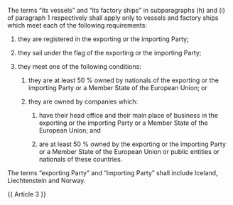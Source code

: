 The terms “its vessels” and “its factory ships” in subparagraphs (h) and (i) of paragraph 1 respectively shall apply only to vessels and factory ships which meet each of the following requirements:

1. they are registered in the exporting or the importing Party;

2. they sail under the flag of the exporting or the importing Party;

3. they meet one of the following conditions:

   1. they are at least 50 % owned by nationals of the exporting or the importing Party or a Member State of the European Union; or

   2. they are owned by companies which:

      1. have their head office and their main place of business in the exporting or the importing Party or a Member State of the European Union; and

      2. are at least 50 % owned by the exporting or the importing Party or a Member State of the European Union or public entities or nationals of these countries.

The terms “exporting Party” and “importing Party” shall include Iceland, Liechtenstein and Norway.

{{ Article 3 }}
